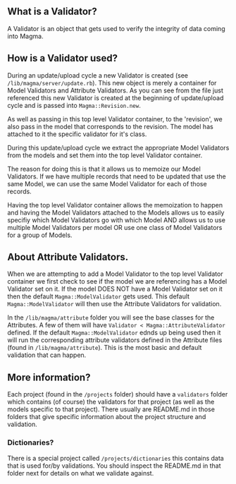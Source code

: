 ## What is a Validator?

A Validator is an object that gets used to verify the integrity of data coming into Magma.

## How is a Validator used?

During an update/upload cycle a new Validator is created (see `/lib/magma/server/update.rb`). This new object is merely a container for Model Validators and Attribute Validators. As you can see from the file just referenced this new Validator is created at the beginning of update/upload cycle and is passed into `Magma::Revision.new`.

As well as passing in this top level Validator container, to the 'revision', we also pass in the model that corresponds to the revision. The model has attached to it the specific validator for it's class.

During this update/upload cycle we extract the appropriate Model Validators from the models and set them into the top level Validator container.

The reason for doing this is that it allows us to memoize our Model Validators. If we have multiple records that need to be updated that use the same Model, we can use the same Model Validator for each of those records.

Having the top level Validator container allows the memoization to happen and having the Model Validators attached to the Models allows us to easily specifiy which Model Validators go with which Model AND allows us to use multiple Model Validators per model OR use one class of Model Validators for a group of Models.

## About Attribute Validators.

When we are attempting to add a Model Validator to the top level Validator container we first check to see if the model we are referencing has a Model Validator set on it. If the model DOES NOT have a Model Validator set on it then the default `Magma::ModelValidator` gets used. This default `Magma::ModelValidator` will then use the Attribute Validators for validation.

In the `/lib/magma/attribute` folder you will see the base classes for the Attributes. A few of them will have `Validator < Magma::AttributeValidator` defined. If the default `Magma::ModelValidator` ednds up being used then it will run the corresponding attribute validators defined in the Attribute files (found in `/lib/magma/attribute`). This is the most basic and default validation that can happen.

## More information?

Each project (found in the `/projects` folder) should have a `validators` folder which contains (of course) the validators for that project (as well as the models specific to that project). There usually are README.md in those folders that give specific information about the project structure and validation.

### Dictionaries?

There is a special project called `/projects/dictionaries` this contains data that is used for/by validations. You should inspect the README.md in that folder next for details on what we validate against.
